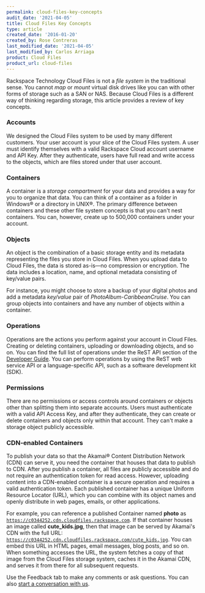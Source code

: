 ```yaml
---
permalink: cloud-files-key-concepts
audit_date: '2021-04-05'
title: Cloud Files Key Concepts
type: article
created_date: '2016-01-20'
created_by: Rose Contreras
last_modified_date: '2021-04-05'
last_modified_by: Carlos Arriaga
product: Cloud Files
product_url: cloud-files
---
```


Rackspace Technology Cloud Files is not a *file system* in the traditional sense. You cannot *map*
or *mount* virtual disk drives like you can with other forms of storage such as a SAN or NAS. Because
Cloud Files is a different way of thinking regarding storage, this article provides a review of
key concepts.

### Accounts

We designed the Cloud Files system to be used by many different customers. Your user account is your
slice of the Cloud Files system. A user must identify themselves with a valid Rackspace Cloud account
username and API Key. After they authenticate, users have full read and write access to the objects,
which are files stored under that user account.

### Containers

A container is a *storage compartment* for your data and provides a way for you to organize that data.
You can think of a container as a folder in Windows&reg; or a directory in UNIX&reg;. The primary
difference between containers and these other file system concepts is that you can't nest containers.
You can, however, create up to 500,000 containers under your account.

### Objects

An object is the combination of a basic storage entity and its metadata representing the files you
store in Cloud Files. When you upload data to Cloud Files, the data is stored as-is&mdash;no compression
or encryption. The data includes a location, name, and optional metadata consisting of key/value pairs.

For instance, you might choose to store a backup of your digital photos and add a metadata *key/value*
pair of *PhotoAlbum-CaribbeanCruise*. You can group objects into containers and have any number of
objects within a container.

### Operations

Operations are the actions you perform against your account in Cloud Files. Creating or deleting
containers, uploading or downloading objects, and so on. You can find the full list of operations
under the ReST API section of the [Developer Guide](https://docs.rackspace.com/docs/cloud-files/v1/getting-started).
You can perform operations by using the ReST web service API or a language-specific API, such as a software
development kit (SDK).

### Permissions

There are no permissions or access controls around containers or objects other than splitting them into separate
accounts. Users must authenticate with a valid API Access Key, and after they authenticate, they can create or
delete containers and objects only within that account. They can't make a storage object publicly accessible.

### CDN-enabled Containers

To publish your data so that the Akamai&reg; Content Distribution Network (CDN) can serve it, you need the container
that houses that data to publish to CDN. After you publish a container, all files are publicly accessible and do not
require an authentication token for read access. However, uploading content into a CDN-enabled container is a secure
operation and requires a valid authentication token. Each published container has a unique Uniform Resource Locator (URL),
which you can combine with its object names and openly distribute in web pages, emails, or other applications.

For example, you can reference a published Container named **photo** as <code>https://c0344252.cdn.cloudfiles.rackspace.com</code>.
If that container houses an image called **cute_kids.jpg**, then that image can be served by Akamai's CDN with the
full URL: <code>https://c0344252.cdn.cloudfiles.rackspace.com/cute_kids.jpg</code>. You can embed this URL in
HTML pages, email messages, blog posts, and so on. When something accesses the URL, the system fetches a copy of that image
from the Cloud Files storage system, caches it in the Akamai CDN, and serves it from there for all subsequent requests.

Use the Feedback tab to make any comments or ask questions. You can also [start a conversation with us](https://www.rackspace.com/contact). 
